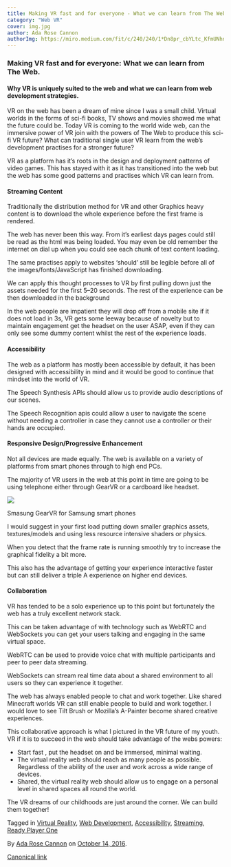 ```yaml
---
title: Making VR fast and for everyone - What we can learn from The Web
category: "Web VR"
cover: img.jpg
author: Ada Rose Cannon
authorImg: https://miro.medium.com/fit/c/240/240/1*Dn8pr_cbYLtc_KfmUNhnBA.png
---
```


### Making VR fast and for everyone: What we can learn from The Web.

#### Why VR is uniquely suited to the web and what we can learn from web development strategies.

VR on the web has been a dream of mine since I was a small child. Virtual worlds in the forms of sci-fi books, TV shows and movies showed me what the future could be. Today VR is coming to the world wide web, can the immersive power of VR join with the powers of The Web to produce this sci-fi VR future? What can traditional single user VR learn from the web’s development practises for a stronger future?

VR as a platform has it’s roots in the design and deployment patterns of video games. This has stayed with it as it has transitioned into the web but the web has some good patterns and practises which VR can learn from.

#### Streaming Content

Traditionally the distribution method for VR and other Graphics heavy content is to download the whole experience before the first frame is rendered.

The web has never been this way. From it’s earliest days pages could still be read as the html was being loaded. You may even be old remember the internet on dial up when you could see each chunk of text content loading.

The same practises apply to websites ‘should’ still be legible before all of the images/fonts/JavaScript has finished downloading.

We can apply this thought processes to VR by first pulling down just the assets needed for the first 5–20 seconds. The rest of the experience can be then downloaded in the background

In the web people are impatient they will drop off from a mobile site if it does not load in 3s, VR gets some leeway because of novelty but to maintain engagement get the headset on the user ASAP, even if they can only see some dummy content whilst the rest of the experience loads.

#### Accessibility

The web as a platform has mostly been accessible by default, it has been designed with accessibility in mind and it would be good to continue that mindset into the world of VR.

The Speech Synthesis APIs should allow us to provide audio descriptions of our scenes.

The Speech Recognition apis could allow a user to navigate the scene without needing a controller in case they cannot use a controller or their hands are occupied.

#### Responsive Design/Progressive Enhancement

Not all devices are made equally. The web is available on a variety of platforms from smart phones through to high end PCs.

The majority of VR users in the web at this point in time are going to be using telephone either through GearVR or a cardboard like headset.

![](https://cdn-images-1.medium.com/max/800/0*CxNt_OkaMx4DWqiJ.jpg)

Smasung GearVR for Samsung smart phones

I would suggest in your first load putting down smaller graphics assets, textures/models and using less resource intensive shaders or physics.

When you detect that the frame rate is running smoothly try to increase the graphical fidelity a bit more.

This also has the advantage of getting your experience interactive faster but can still deliver a triple A experience on higher end devices.

#### Collaboration

VR has tended to be a solo experience up to this point but fortunately the web has a truly excellent network stack.

This can be taken advantage of with technology such as WebRTC and WebSockets you can get your users talking and engaging in the same virtual space.

WebRTC can be used to provide voice chat with multiple participants and peer to peer data streaming.

WebSockets can stream real time data about a shared environment to all users so they can experience it together.

The web has always enabled people to chat and work together. Like shared Minecraft worlds VR can still enable people to build and work together. I would love to see Tilt Brush or Mozilla’s A-Painter become shared creative experiences.

This collaborative approach is what I pictured in the VR future of my youth. VR if it is to succeed in the web should take advantage of the webs powers:

*   Start fast , put the headset on and be immersed, minimal waiting.
*   The virtual reality web should reach as many people as possible. Regardless of the ability of the user and work across a wide range of devices.
*   Shared, the virtual reality web should allow us to engage on a personal level in shared spaces all round the world.

The VR dreams of our childhoods are just around the corner. We can build them together!

Tagged in [Virtual Reality](https://medium.com/tag/virtual-reality), [Web Development](https://medium.com/tag/web-development), [Accessibility](https://medium.com/tag/accessibility), [Streaming](https://medium.com/tag/streaming), [Ready Player One](https://medium.com/tag/ready-player-one)

By [Ada Rose Cannon](https://medium.com/@Lady_Ada_King) on [October 14, 2016](https://medium.com/p/da4111a572b6).

[Canonical link](https://medium.com/@Lady_Ada_King/making-vr-fast-and-for-everyone-what-we-can-learn-from-the-web-da4111a572b6)
